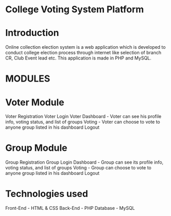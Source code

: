 # College Voting System Platform
# Introduction
Online collection election system is a web application which is developed to conduct college  election process through internet like selection of branch CR, Club Event lead etc. This application is made in PHP and MySQL. 
#   MODULES
 # Voter Module
Voter Registration
Voter Login
Voter Dashboard - Voter can see his profile info, voting status, and list of groups
Voting - Voter can choose to vote to anyone group listed in his dashboard
Logout
# Group Module
Group Registration
Group Login
Dashboard - Group can see its profile info, voting status, and list of groups
Voting - Group can choose to vote to anyone group listed in his dashboard
Logout
# Technologies used
Front-End - HTML & CSS
Back-End - PHP
Database - MySQL


